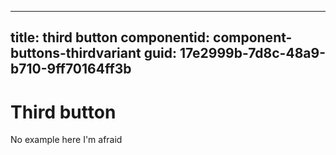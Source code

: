 ---
title: third button
componentid: component-buttons-thirdvariant
guid: 17e2999b-7d8c-48a9-b710-9ff70164ff3b
----
# Third button
No example here I'm afraid
